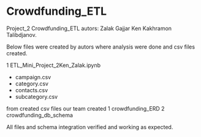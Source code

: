 # Crowdfunding_ETL


Project_2 Crowdfunding_ETL
autors:
Zalak Gajjar
Ken Kakhramon Talibdjanov.

Below files were created by autors where analysis were done and csv files created. 

1 ETL_Mini_Project_2Ken_Zalak.ipynb
  * campaign.csv
  * category.csv
  * contacts.csv
  * subcategory.csv


from created csv files our team created 
 1 crowdfunding_ERD
 2 crowdfunding_db_schema
 
 All files and schema integration verified and working as expected.